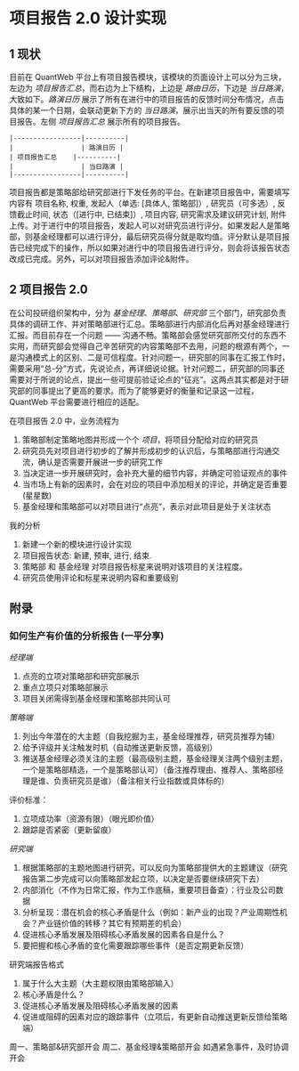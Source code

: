 # 项目报告 2.0 设计实现

## 1 现状

目前在 QuantWeb 平台上有项目报告模块，该模块的页面设计上可以分为三块，左边为 _项目报告汇总_，而右边为上下结构，上边是 _路由日历_，下边是 _当日路演_，大致如下。_路演日历_ 展示了所有在进行中的项目报告的反馈时间分布情况，点击具体的某一个日期，会联动更新下方的 _当日路演_，展示出当天的所有要反馈的项目报告。左侧 _项目报告汇总_ 展示所有的项目报告。

```text
|-----------------|----------|
|                 | 路演日历 |
| 项目报告汇总    |----------|
|                 | 当日路演 |
|-----------------|----------|
```

项目报告都是策略部给研究部进行下发任务的平台。在新建项目报告中，需要填写内容有 项目名称, 权重, 发起人（单选: \[具体人, 策略部\]）, 研究员（可多选）, 反馈截止时间, 状态（\[进行中, 已结束\]）, 项目内容, 研究需求及建议研究计划, 附件上传。对于进行中的项目报告，发起人可以对研究员进行评分。如果发起人是策略部，则基金经理都可以进行评分，最后研究员得分就是取均值。评分默认是项目报告已经完成下的操作，所以如果对进行中的项目报告进行评分，则会将该报告状态改成已完成。另外，可以对项目报告添加评论&附件。

## 2 项目报告 2.0

在公司投研组织架构中，分为 _基金经理_、_策略部_、_研究部_ 三个部门，研究部负责具体的调研工作、并对策略部进行汇总。策略部进行内部消化后再对基金经理进行汇报。而目前存在一个问题 —— 沟通不畅。策略部会感觉研究部所交付的东西不实用，而研究部会觉得自己辛苦研究的内容策略部不去用，问题的根源有两个，一是沟通模式上的区别、二是可信程度。针对问题一，研究部的同事在汇报工作时，需要采用“总-分”方式，先说论点，再详细说论据。针对问题二，研究部的同事还需要对于所说的论点，提出一些可提前验证论点的“征兆”。这两点其实都是对于研究部的同事提出了更高的要求。而为了能够更好的衡量和记录这一过程，QuantWeb 平台需要进行相应的适配。

在项目报告 2.0 中，业务流程为

1. 策略部制定策略地图并形成一个个 _项目_，将项目分配给对应的研究员
2. 研究员先对项目进行初步的了解并形成初步的认识后，与策略部进行沟通交流，确认是否需要开展进一步的研究工作
3. 当决定进一步开展研究时，会补充大量的细节内容，并确定可验证观点的事件
4. 当市场上有新的因素时，会在对应的项目中添加相关的评论，并确定是否重要(星星数)
5. 基金经理和策略部可以对项目进行“点亮”，表示对此项目是处于关注状态

我的分析

1. 新建一个新的模块进行设计实现
2. 项目报告状态: 新建, 预审, 进行, 结束.
3. 策略部 和 基金经理 对项目报告标星来说明对该项目的关注程度。
4. 研究员使用评论和标星来说明内容和重要级别

## 附录

### 如何生产有价值的分析报告 (一平分享)

_经理端_

1. 点亮的立项对策略部和研究部展示
2. 重点立项只对策略部展示
3. 项目关闭需得到基金经理和策略部共同认可

_策略端_

1. 列出今年潜在的大主题（自我挖掘为主，基金经理推荐，研究员推荐为辅）
2. 给予评级并关注触发时机（自动推送更新反馈，高级别）
3. 推送基金经理必须关注的主题（最高级别主题，基金经理关注两个级别主题，一个是策略部精选，一个是策略部认可）（备注推荐理由、推荐人、策略部经理是谁、负责研究员是谁）（备注相关行业指数或具体标的）

评价标准：

1. 立项成功率（资源有限）（眼光即价值）
2. 跟踪是否紧密（更新留痕）

_研究端_

1. 根据策略部的主题地图进行研究，可以反向为策略部提供大的主题建议（研究报告第二步完成可以向策略部发起立项，以决定是否要继续研究下去）
2. 内部消化（不作为日常汇报，作为工作底稿，重要项目备查）：行业及公司数据
3. 分析呈现：潜在机会的核心矛盾是什么（例如：新产业的出现？产业周期性机会？产业链价值的转移？其它有预期差的机会）
4. 促进核心矛盾发展及阻碍核心矛盾发展的因素各自是什么？
5. 要把握和核心矛盾的变化需要跟踪哪些事件（是否定期更新反馈）

研究端报告格式

1. 属于什么大主题（大主题权限由策略部输入）
2. 核心矛盾是什么？
3. 促进核心矛盾发展及阻碍核心矛盾发展的因素
4. 促进或阻碍的因素对应的跟踪事件（立项后，有更新自动推送更新反馈给策略端）

周一、策略部&研究部开会
周二、基金经理&策略部开会
如遇紧急事件，及时协调开会
